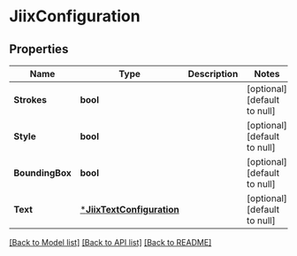 # JiixConfiguration

## Properties
Name | Type | Description | Notes
------------ | ------------- | ------------- | -------------
**Strokes** | **bool** |  | [optional] [default to null]
**Style** | **bool** |  | [optional] [default to null]
**BoundingBox** | **bool** |  | [optional] [default to null]
**Text** | [***JiixTextConfiguration**](JiixTextConfiguration.md) |  | [optional] [default to null]

[[Back to Model list]](../README.md#documentation-for-models) [[Back to API list]](../README.md#documentation-for-api-endpoints) [[Back to README]](../README.md)

